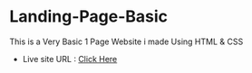 # Landing-Page-Basic
This is a Very Basic 1 Page Website i made Using HTML &amp; CSS

- Live site URL : [Click Here](https://sagar-aswar.github.io/Landing-Page-Basic/)
